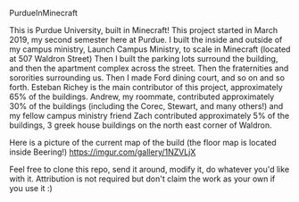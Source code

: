 PurdueInMinecraft

This is Purdue University, built in Minecraft! This project started in March 2019, my second semester here at Purdue. I built the inside and outside of my campus ministry, Launch Campus Ministry, to scale in Minecraft (located at 507 Waldron Street)
Then I built the parking lots surround the building, and then the apartment complex across the street. Then the fraternities and sororities surrounding us. Then I made Ford dining court, and so on and so forth.
Esteban Richey is the main contributor of this project, approximately 65% of the buildings. Andrew, my roommate, contributed approximately 30% of the buildings (including the Corec, Stewart, and many others!) and my fellow campus ministry friend Zach contributed approximately 5% of the buildings, 3 greek house buildings on the north east corner of Waldron.

Here is a picture of the current map of the build (the floor map is located inside Beering!)
https://imgur.com/gallery/1NZVLjX

Feel free to clone this repo, send it around, modify it, do whatever you'd like with it. Attribution is not required but don't claim the work as your own if you use it :)
